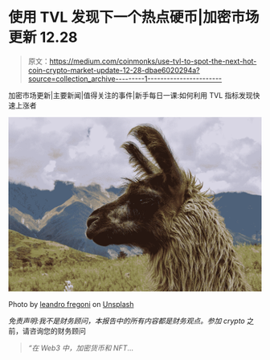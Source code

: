 # 使用 TVL 发现下一个热点硬币|加密市场更新 12.28

> 原文：<https://medium.com/coinmonks/use-tvl-to-spot-the-next-hot-coin-crypto-market-update-12-28-dbae6020294a?source=collection_archive---------1----------------------->

加密市场更新|主要新闻|值得关注的事件|新手每日一课:如何利用 TVL 指标发现快速上涨者

![](img/40f1cb29e5dd807a110da0bb64ee98ae.png)

Photo by [leandro fregoni](https://unsplash.com/@okcapturas?utm_source=medium&utm_medium=referral) on [Unsplash](https://unsplash.com?utm_source=medium&utm_medium=referral)

*免责声明:我不是财务顾问，本报告中的所有内容都是财务观点。参加 crypto* 之前，请咨询您的财务顾问

> *“在 Web3 中，加密货币和 NFT*…